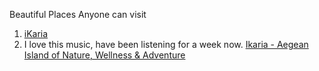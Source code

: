 Beautiful Places Anyone can visit

1. [iKaria](http://www.island-ikaria.com/travel/When-To-Come)
2. I love this music, have been listening for a week now. [Ikaria - Aegean Island of Nature, Wellness & Adventure](https://www.youtube.com/watch?v=9oUBFKUaZMo)
